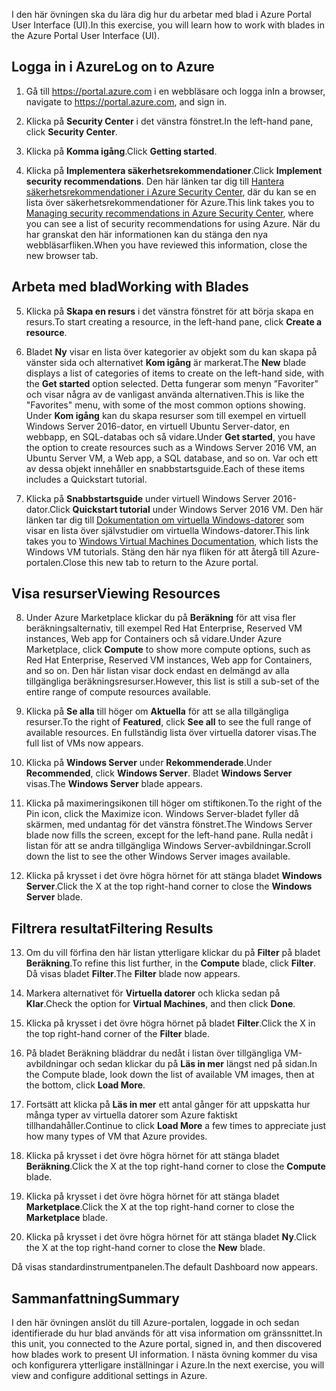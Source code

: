 <span data-ttu-id="a0ac9-101">I den här övningen ska du lära dig hur du arbetar med blad i Azure Portal User Interface (UI).</span><span class="sxs-lookup"><span data-stu-id="a0ac9-101">In this exercise, you will learn how to work with blades in the Azure Portal User Interface (UI).</span></span>

## <a name="log-on-to-azure"></a><span data-ttu-id="a0ac9-102">Logga in i Azure</span><span class="sxs-lookup"><span data-stu-id="a0ac9-102">Log on to Azure</span></span>

1. <span data-ttu-id="a0ac9-103">Gå till https://portal.azure.com i en webbläsare och logga in</span><span class="sxs-lookup"><span data-stu-id="a0ac9-103">In a browser, navigate to https://portal.azure.com, and sign in.</span></span>

2. <span data-ttu-id="a0ac9-104">Klicka på **Security Center** i det vänstra fönstret.</span><span class="sxs-lookup"><span data-stu-id="a0ac9-104">In the left-hand pane, click **Security Center**.</span></span>

3. <span data-ttu-id="a0ac9-105">Klicka på **Komma igång**.</span><span class="sxs-lookup"><span data-stu-id="a0ac9-105">Click **Getting started**.</span></span>

4. <span data-ttu-id="a0ac9-106">Klicka på **Implementera säkerhetsrekommendationer**.</span><span class="sxs-lookup"><span data-stu-id="a0ac9-106">Click **Implement security recommendations**.</span></span> <span data-ttu-id="a0ac9-107">Den här länken tar dig till [Hantera säkerhetsrekommendationer i Azure Security Center](https://docs.microsoft.com/azure/security-center/security-center-recommendations), där du kan se en lista över säkerhetsrekommendationer för Azure.</span><span class="sxs-lookup"><span data-stu-id="a0ac9-107">This link takes you to [Managing security recommendations in Azure Security Center](https://docs.microsoft.com/azure/security-center/security-center-recommendations), where you can see a list of security recommendations for using Azure.</span></span> <span data-ttu-id="a0ac9-108">När du har granskat den här informationen kan du stänga den nya webbläsarfliken.</span><span class="sxs-lookup"><span data-stu-id="a0ac9-108">When you have reviewed this information, close the new browser tab.</span></span>

## <a name="working-with-blades"></a><span data-ttu-id="a0ac9-109">Arbeta med blad</span><span class="sxs-lookup"><span data-stu-id="a0ac9-109">Working with Blades</span></span>

5. <span data-ttu-id="a0ac9-110">Klicka på **Skapa en resurs** i det vänstra fönstret för att börja skapa en resurs.</span><span class="sxs-lookup"><span data-stu-id="a0ac9-110">To start creating a resource, in the left-hand pane, click **Create a resource**.</span></span>

6. <span data-ttu-id="a0ac9-111">Bladet **Ny** visar en lista över kategorier av objekt som du kan skapa på vänster sida och alternativet **Kom igång** är markerat.</span><span class="sxs-lookup"><span data-stu-id="a0ac9-111">The **New** blade displays a list of categories of items to create on the left-hand side, with the **Get started** option selected.</span></span> <span data-ttu-id="a0ac9-112">Detta fungerar som menyn ”Favoriter” och visar några av de vanligast använda alternativen.</span><span class="sxs-lookup"><span data-stu-id="a0ac9-112">This is like the "Favorites" menu, with some of the most common options showing.</span></span> <span data-ttu-id="a0ac9-113">Under **Kom igång** kan du skapa resurser som till exempel en virtuell Windows Server 2016-dator, en virtuell Ubuntu Server-dator, en webbapp, en SQL-databas och så vidare.</span><span class="sxs-lookup"><span data-stu-id="a0ac9-113">Under **Get started**, you have the option to create resources such as a Windows Server 2016 VM, an Ubuntu Server VM, a Web app, a SQL database, and so on.</span></span> <span data-ttu-id="a0ac9-114">Var och ett av dessa objekt innehåller en snabbstartsguide.</span><span class="sxs-lookup"><span data-stu-id="a0ac9-114">Each of these items includes a Quickstart tutorial.</span></span>

7. <span data-ttu-id="a0ac9-115">Klicka på **Snabbstartsguide** under virtuell Windows Server 2016-dator.</span><span class="sxs-lookup"><span data-stu-id="a0ac9-115">Click **Quickstart tutorial** under Windows Server 2016 VM.</span></span> <span data-ttu-id="a0ac9-116">Den här länken tar dig till [Dokumentation om virtuella Windows-datorer](https://docs.microsoft.com/azure/virtual-machines/windows/) som visar en lista över självstudier om virtuella Windows-datorer.</span><span class="sxs-lookup"><span data-stu-id="a0ac9-116">This link takes you to [Windows Virtual Machines Documentation](https://docs.microsoft.com/azure/virtual-machines/windows/), which lists the Windows VM tutorials.</span></span> <span data-ttu-id="a0ac9-117">Stäng den här nya fliken för att återgå till Azure-portalen.</span><span class="sxs-lookup"><span data-stu-id="a0ac9-117">Close this new tab to return to the Azure portal.</span></span>

## <a name="viewing-resources"></a><span data-ttu-id="a0ac9-118">Visa resurser</span><span class="sxs-lookup"><span data-stu-id="a0ac9-118">Viewing Resources</span></span>

8. <span data-ttu-id="a0ac9-119">Under Azure Marketplace klickar du på **Beräkning** för att visa fler beräkningsalternativ, till exempel Red Hat Enterprise, Reserved VM instances, Web app for Containers och så vidare.</span><span class="sxs-lookup"><span data-stu-id="a0ac9-119">Under Azure Marketplace, click **Compute** to show more compute options, such as Red Hat Enterprise, Reserved VM instances, Web app for Containers, and so on.</span></span> <span data-ttu-id="a0ac9-120">Den här listan visar dock endast en delmängd av alla tillgängliga beräkningsresurser.</span><span class="sxs-lookup"><span data-stu-id="a0ac9-120">However, this list is still a sub-set of the entire range of compute resources available.</span></span>

9. <span data-ttu-id="a0ac9-121">Klicka på **Se alla** till höger om **Aktuella** för att se alla tillgängliga resurser.</span><span class="sxs-lookup"><span data-stu-id="a0ac9-121">To the right of **Featured**, click **See all** to see the full range of available resources.</span></span> <span data-ttu-id="a0ac9-122">En fullständig lista över virtuella datorer visas.</span><span class="sxs-lookup"><span data-stu-id="a0ac9-122">The full list of VMs now appears.</span></span>

10. <span data-ttu-id="a0ac9-123">Klicka på **Windows Server** under **Rekommenderade**.</span><span class="sxs-lookup"><span data-stu-id="a0ac9-123">Under **Recommended**, click **Windows Server**.</span></span> <span data-ttu-id="a0ac9-124">Bladet **Windows Server** visas.</span><span class="sxs-lookup"><span data-stu-id="a0ac9-124">The **Windows Server** blade appears.</span></span>

11. <span data-ttu-id="a0ac9-125">Klicka på maximeringsikonen till höger om stiftikonen.</span><span class="sxs-lookup"><span data-stu-id="a0ac9-125">To the right of the Pin icon, click the Maximize icon.</span></span> <span data-ttu-id="a0ac9-126">Windows Server-bladet fyller då skärmen, med undantag för det vänstra fönstret.</span><span class="sxs-lookup"><span data-stu-id="a0ac9-126">The Windows Server blade now fills the screen, except for the left-hand pane.</span></span> <span data-ttu-id="a0ac9-127">Rulla nedåt i listan för att se andra tillgängliga Windows Server-avbildningar.</span><span class="sxs-lookup"><span data-stu-id="a0ac9-127">Scroll down the list to see the other Windows Server images available.</span></span>

12. <span data-ttu-id="a0ac9-128">Klicka på krysset i det övre högra hörnet för att stänga bladet **Windows Server**.</span><span class="sxs-lookup"><span data-stu-id="a0ac9-128">Click the X at the top right-hand corner to close the **Windows Server** blade.</span></span>

## <a name="filtering-results"></a><span data-ttu-id="a0ac9-129">Filtrera resultat</span><span class="sxs-lookup"><span data-stu-id="a0ac9-129">Filtering Results</span></span>

13. <span data-ttu-id="a0ac9-130">Om du vill förfina den här listan ytterligare klickar du på **Filter** på bladet **Beräkning**.</span><span class="sxs-lookup"><span data-stu-id="a0ac9-130">To refine this list further, in the **Compute** blade, click **Filter**.</span></span> <span data-ttu-id="a0ac9-131">Då visas bladet **Filter**.</span><span class="sxs-lookup"><span data-stu-id="a0ac9-131">The **Filter** blade now appears.</span></span>

14. <span data-ttu-id="a0ac9-132">Markera alternativet för **Virtuella datorer** och klicka sedan på **Klar**.</span><span class="sxs-lookup"><span data-stu-id="a0ac9-132">Check the option for **Virtual Machines**, and then click **Done**.</span></span>

15. <span data-ttu-id="a0ac9-133">Klicka på krysset i det övre högra hörnet på bladet **Filter**.</span><span class="sxs-lookup"><span data-stu-id="a0ac9-133">Click the X in the top right-hand corner of the **Filter** blade.</span></span>

16. <span data-ttu-id="a0ac9-134">På bladet Beräkning bläddrar du nedåt i listan över tillgängliga VM-avbildningar och sedan klickar du på **Läs in mer** längst ned på sidan.</span><span class="sxs-lookup"><span data-stu-id="a0ac9-134">In the Compute blade, look down the list of available VM images, then at the bottom, click **Load More**.</span></span>

17. <span data-ttu-id="a0ac9-135">Fortsätt att klicka på **Läs in mer** ett antal gånger för att uppskatta hur många typer av virtuella datorer som Azure faktiskt tillhandahåller.</span><span class="sxs-lookup"><span data-stu-id="a0ac9-135">Continue to click **Load More** a few times to appreciate just how many types of VM that Azure provides.</span></span>

18. <span data-ttu-id="a0ac9-136">Klicka på krysset i det övre högra hörnet för att stänga bladet **Beräkning**.</span><span class="sxs-lookup"><span data-stu-id="a0ac9-136">Click the X at the top right-hand corner to close the **Compute** blade.</span></span>

19. <span data-ttu-id="a0ac9-137">Klicka på krysset i det övre högra hörnet för att stänga bladet **Marketplace**.</span><span class="sxs-lookup"><span data-stu-id="a0ac9-137">Click the X at the top right-hand corner to close the **Marketplace** blade.</span></span>

20. <span data-ttu-id="a0ac9-138">Klicka på krysset i det övre högra hörnet för att stänga bladet **Ny**.</span><span class="sxs-lookup"><span data-stu-id="a0ac9-138">Click the X at the top right-hand corner to close the **New** blade.</span></span>

<span data-ttu-id="a0ac9-139">Då visas standardinstrumentpanelen.</span><span class="sxs-lookup"><span data-stu-id="a0ac9-139">The default Dashboard now appears.</span></span>

## <a name="summary"></a><span data-ttu-id="a0ac9-140">Sammanfattning</span><span class="sxs-lookup"><span data-stu-id="a0ac9-140">Summary</span></span>

<span data-ttu-id="a0ac9-141">I den här övningen anslöt du till Azure-portalen, loggade in och sedan identifierade du hur blad används för att visa information om gränssnittet.</span><span class="sxs-lookup"><span data-stu-id="a0ac9-141">In this unit, you connected to the Azure portal, signed in, and then discovered how blades work to present UI information.</span></span> <span data-ttu-id="a0ac9-142">I nästa övning kommer du visa och konfigurera ytterligare inställningar i Azure.</span><span class="sxs-lookup"><span data-stu-id="a0ac9-142">In the next exercise, you will view and configure additional settings in Azure.</span></span>